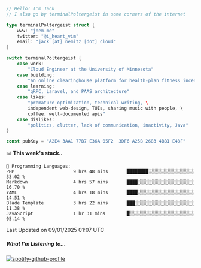 ```go
// Hello! I'm Jack
// I also go by terminalPoltergeist in some corners of the internet

type terminalPoltergeist struct {
    www: "jnem.me"
    twitter: "@i_heart_vim"
    email: "jack [at] nemitz [dot] cloud"
}

switch terminalPoltergeist {
    case work:
        "Cloud Engineer at the University of Minnesota"
    case building:
        "an online clearinghouse platform for health-plan fitness incentive programs"
    case learning:
        "gRPC, Laravel, and PAAS architecture"
    case likes:
        "premature optimization, technical writing, \
        independent web-design, TUIs, sharing music with people, \
        coffee, well-documented apis"
    case dislikes:
        "politics, clutter, lack of communication, inactivity, Java"
}

const pubKey = "A2E4 3AA1 77B7 E36A 05F2  3DF6 A25B 2683 4BB1 E43F"
```

<!--START_SECTION:waka-->
📊 **This week's stack..** 

```text
💬 Programming Languages: 
PHP                      9 hrs 48 mins       ████████░░░░░░░░░░░░░░░░░   33.02 % 
Markdown                 4 hrs 57 mins       ████░░░░░░░░░░░░░░░░░░░░░   16.70 % 
YAML                     4 hrs 18 mins       ████░░░░░░░░░░░░░░░░░░░░░   14.51 % 
Blade Template           3 hrs 22 mins       ███░░░░░░░░░░░░░░░░░░░░░░   11.38 % 
JavaScript               1 hr 31 mins        █░░░░░░░░░░░░░░░░░░░░░░░░   05.14 % 
```


 Last Updated on 09/01/2025 01:07 UTC
<!--END_SECTION:waka-->

##### What I'm Listening to...

[![spotify-github-profile](https://jnem.me/listening-item?maxAge=2592000)](https://jnem.me/listening)
